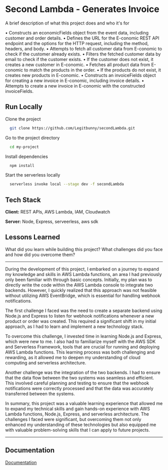 
# Second Lambda - Generates Invoice

A brief description of what this project does and who it's for

•	Constructs an economicFields object from the event data, including customer and order details.
•	Defines the URL for the E-conomic REST API endpoint and the options for the HTTP request, including the method, headers, and body.
•	Attempts to fetch all customer data from E-conomic to check if the customer already exists.
•	Filters the fetched customer data by email to check if the customer exists.
•	If the customer does not exist, it creates a new customer in E-conomic.
•	Fetches all product data from E-conomic to match the products in the order.
•	If the products do not exist, it creates new products in E-conomic.
•	Constructs an invoiceFields object for creating a new invoice in E-conomic, including invoice details.
•	Attempts to create a new invoice in E-conomic with the constructed invoiceFields.

## Run Locally

Clone the project

```bash
  git clone https://github.com/Legitbunny/secondLambda.git
```

Go to the project directory

```bash
  cd my-project
```

Install dependencies

```bash
  npm install
```

Start the serverless locally

```bash
  serverless invoke local --stage dev -f secondLambda
```


## Tech Stack

**Client:** REST APIs, AWS Lambda, IAM, Cloudwatch

**Server:** Node, Express, serveerless, aws sdk


## Lessons Learned

What did you learn while building this project? What challenges did you face and how did you overcome them?

---

During the development of this project, I embarked on a journey to expand my knowledge and skills in AWS Lambda functions, an area I had previously only been familiar with through basic concepts. Initially, my plan was to directly write the code within the AWS Lambda console to integrate two backends. However, I quickly realized that this approach was not feasible without utilizing AWS EventBridge, which is essential for handling webhook notifications.

The first challenge I faced was the need to create a separate backend using Node.js and Express to listen for webhook notifications whenever a new product or order was created. This required a significant shift in my initial approach, as I had to learn and implement a new technology stack.

To overcome this challenge, I invested time in learning Node.js and Express, which were new to me. I also had to familiarize myself with the AWS SDK and Serverless Framework, tools that are crucial for running and deploying AWS Lambda functions. This learning process was both challenging and rewarding, as it allowed me to deepen my understanding of cloud computing and serverless architecture.

Another challenge was the integration of the two backends. I had to ensure that the data flow between the two systems was seamless and efficient. This involved careful planning and testing to ensure that the webhook notifications were correctly processed and that the data was accurately transferred between the systems.

In summary, this project was a valuable learning experience that allowed me to expand my technical skills and gain hands-on experience with AWS Lambda functions, Node.js, Express, and serverless architecture. The challenges I faced were significant, but overcoming them not only enhanced my understanding of these technologies but also equipped me with valuable problem-solving skills that I can apply to future projects.

---

## Documentation

[Documentation](https://docs.google.com/document/d/1w38gCivk-Pk0VLKr5oSCHEuT3TW3Ny41/edit?usp=sharing&ouid=106008763205918033358&rtpof=true&sd=true)

